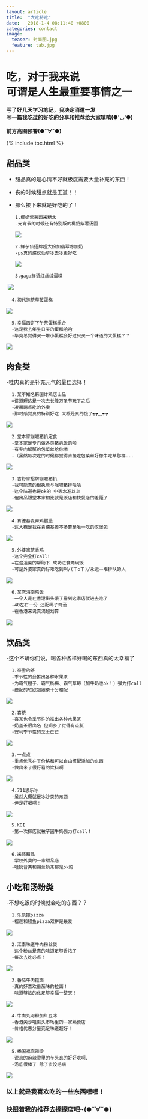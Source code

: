 ```yaml
---
layout: article
title:  "大吃特吃"
date:   2018-1-4 08:11:40 +0800
categories: contact
image:
  teaser: 封面图.jpg
  feature: tab.jpg
---
```


# 吃，对于我来说<br>可谓是人生最重要事情之一

<b>写了好几天学习笔记，我决定消遣一发<br>
写一篇我吃过的好吃的分享和推荐给大家嘻嘻(●'◡'●)<br><br>
前方高图预警(●ˇ∀ˇ●)
</b>

{% include toc.html %}

## 甜品类

- 甜品真的是心情不好就极度需要大量补充的东西！
- 丧的时候甜点就是王道！！
- 那么接下来就是好吃的了！

      1.椰奶紫薯西米糖水
      -元宵节的时候还有特别版的椰奶紫薯汤圆
      
   <img src="https://gigiily000.github.io/images/紫薯西米.jpg">
   
      2.鲜芋仙招牌超大份加翡翠冻加奶
      -ps真的建议仙草冰去冰更好吃
     
  <img src="https://gigiily000.github.io/images/鲜芋仙.jpg">
  
      3.gaga鲜语红丝绒蛋糕
      
  <img src="https://gigiily000.github.io/images/红丝绒.jpg">
  
      4.初代抹茶草莓蛋糕
      
  <img src="https://gigiily000.github.io/images/初代.jpg">
  
      5.幸福西饼下午茶蛋糕组合
      -这是我去年生日买的蛋糕哈哈
      -毕竟总觉得买一堆小蛋糕会好过只买一个味道的大蛋糕？？
      
  <img src="https://gigiily000.github.io/images/生日蛋糕.jpg">
      
## 肉食类

-哇肉真的是补充元气的最佳选择！

      1.某不知名韩国炸鸡店出品
      =讲道理这是一次去长隆万圣节玩了之后
      -凌晨两点吃的外卖
      -那时感觉真的特别好吃 大概是真的饿了┭┮﹏┭┮
      
<img src="https://gigiily000.github.io/images/炸鸡1.jpg">

      2.堂本家咖喱猪扒定食
      -堂本家是专门做各类猪扒饭的啦
      -有专门解腻的包菜丝给你嚼
      -（虽然每次吃的时候都觉得直接吃包菜丝好像牛吃草那样...
      
<img src="https://gigiily000.github.io/images/堂本家.jpg">

      3.吉野家招牌咖喱猪扒
      -我可能真的很执着与咖喱猪排哈哈
      -这个味道也是ok的 中等水准以上
      -但出品跟堂本家相比就是饭店和快餐店的差距了
      
<img src="https://gigiily000.github.io/images/吉野家.jpg">

      4.肯德基麦辣鸡腿堡
      -这大概是我在肯德基差不多算是唯一吃的汉堡包
      
<img src="https://gigiily000.github.io/images/肯德基.jpg">

      5.外婆家茶香鸡
      -这个完全打call!
      =在这道菜的帮助下 成功进食两碗饭
      -可是外婆家真的好难吃到啊/(ㄒoㄒ)/永远一堆排队的人
      
<img src="https://gigiily000.github.io/images/茶香鸡.jpg">

      6.某店海南鸡饭
      -一个人走在香港街头饿了看到这家店就进去吃了
      -40左右一份 还配椰子鸡汤
      -在香港来说真滴超划算
      
<img src="https://gigiily000.github.io/images/海南鸡.jpg">

 
## 饮品类

-这个不瞒你们说，喝各种各样好喝的东西真的太幸福了


      1.奈雪的茶
      -季节性的会推出各种水果茶
      -为霸气橙子、霸气杨梅、霸气草莓（加牛奶也ok！）强力打call
      -搭配的软欧包跟茶十分相配
      
<img src="https://gigiily000.github.io/images/奈雪.jpg">

      2.喜茶
      -喜茶也会季节性的推出各种水果茶
      -奶盖茶很出名 但喝多了觉得有点腻
      -安利季节性的芝士芒芒
      
<img src="https://gigiily000.github.io/images/海南鸡.jpg">

      3.一点点
      -重点优秀在于价格和可以自由搭配添加的东西
      -做出来了很好看的饮料啊
      
<img src="https://gigiily000.github.io/images/一点点.jpg">

      4.711思乐冰
      -虽然大概就是冰沙类的东西
      -但是好喝啊！
      
<img src="https://gigiily000.github.io/images/思乐冰.jpg">

      5.KOI
      -第一次探店就被芋园牛奶强力打call！
      
<img src="https://gigiily000.github.io/images/KOI.jpg">

      6.米修甜品
      -学校外卖的一家甜品店
      -哇奶昔类和锡兰奶茶都是ok的

## 小吃和汤粉类

-不想吃饭的时候就会吃的东西？？

      1.乐凯撒pizza
      -榴莲和鳗鱼pizza双拼是最爱
      
<img src="https://gigiily000.github.io/images/乐凯撒.jpg">

      2.江南味道牛肉粉丝煲
      -这个粉丝是真的味道足够香浓了
      -每次去吃必点！
      
<img src="https://gigiily000.github.io/images/牛肉粉丝.jpg">

      3.番茄牛肉拉面
      -真的好喜欢番茄味的拉面！
      -味道够浓的化足够幸福一整天！
      
<img src="https://gigiily000.github.io/images/番茄拉面.jpg">

      4.牛肉丸河粉加红豆冰
      -香港尖沙咀街头市场里的一家熟食店
      -价格优惠分量充足味道超好！
      
<img src="https://gigiily000.github.io/images/河粉.jpg">

      5.杨国福麻辣烫
      -说真的麻辣烫里的芋头真的好好吃啊、
      -汤底很棒了 除了贵没毛病
      
<img src="https://gigiily000.github.io/images/YGF.jpg">

 
### 以上就是我喜欢吃的一些东西嘿嘿！<br>
### 快跟着我的推荐去探探店吧~(●ˇ∀ˇ●)
